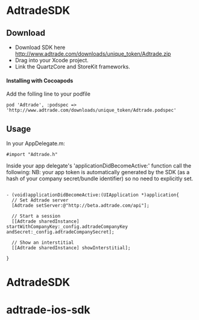 AdtradeSDK
==========

Download 
--------


* Download SDK here <http://www.adtrade.com/downloads/unique_token/Adtrade.zip>
* Drag into your Xcode project. 
* Link the QuartzCore and StoreKit frameworks. 


#### Installing with Cocoapods

Add the folling line to your podfile
~~~
pod 'Adtrade', :podspec => 'http://www.adtrade.com/downloads/unique_token/Adtrade.podspec'
~~~



Usage
-----

In your AppDelegate.m:
~~~
#import "Adtrade.h"
~~~


Inside your app delegate's 'applicationDidBecomeActive:' function call the following:
NB: your app token is automatically generated by the SDK (as a hash of your company secret/bundle identifier) so no need to explicitly set. 
~~~

- (void)applicationDidBecomeActive:(UIApplication *)application{
  // Set Adtrade server
  [Adtrade setServer:@"http://beta.adtrade.com/api"];

  // Start a session
  [[Adtrade sharedInstance] startWithCompanyKey:_config.adtradeCompanyKey andSecret:_config.adtradeCompanySecret];

  // Show an interstitial
  [[Adtrade sharedInstance] showInterstitial];  
  
}

~~~



# AdtradeSDK
# adtrade-ios-sdk
